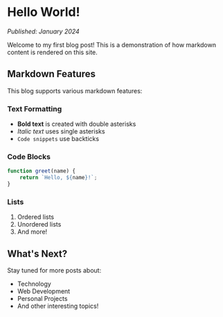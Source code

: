 # Hello World!

*Published: January 2024*

Welcome to my first blog post! This is a demonstration of how markdown content is rendered on this site.

## Markdown Features

This blog supports various markdown features:

### Text Formatting

- **Bold text** is created with double asterisks
- *Italic text* uses single asterisks
- `Code snippets` use backticks

### Code Blocks

```javascript
function greet(name) {
    return `Hello, ${name}!`;
}
```

### Lists

1. Ordered lists
2. Unordered lists
3. And more!

## What's Next?

Stay tuned for more posts about:
- Technology
- Web Development
- Personal Projects
- And other interesting topics! 